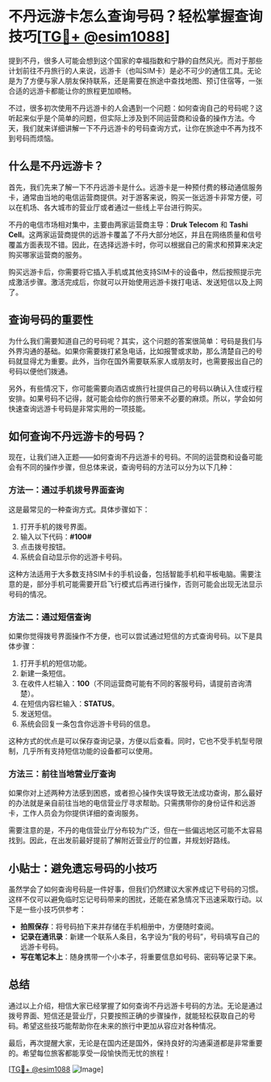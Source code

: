# 不丹远游卡怎么查询号码？轻松掌握查询技巧[[TG💪+ @esim1088](https://t.me/s/esim1088)]

提到不丹，很多人可能会想到这个国家的幸福指数和宁静的自然风光。而对于那些计划前往不丹旅行的人来说，远游卡（也叫SIM卡）是必不可少的通信工具。无论是为了方便与家人朋友保持联系，还是需要在旅途中查找地图、预订住宿等，一张合适的远游卡都能让你的旅程更加顺畅。

不过，很多初次使用不丹远游卡的人会遇到一个问题：如何查询自己的号码呢？这听起来似乎是个简单的问题，但实际上涉及到不同运营商和设备的操作方法。今天，我们就来详细讲解一下不丹远游卡的号码查询方式，让你在旅途中不再为找不到号码而烦恼。

## 什么是不丹远游卡？

首先，我们先来了解一下不丹远游卡是什么。远游卡是一种预付费的移动通信服务卡，通常由当地的电信运营商提供。对于游客来说，购买一张远游卡非常方便，可以在机场、各大城市的营业厅或者通过一些线上平台进行购买。

不丹的电信市场相对集中，主要由两家运营商主导：**Druk Telecom** 和 **Tashi Cell**。这两家运营商提供的远游卡覆盖了不丹大部分地区，并且在网络质量和信号覆盖方面表现不错。因此，在选择远游卡时，你可以根据自己的需求和预算来决定购买哪家运营商的服务。

购买远游卡后，你需要将它插入手机或其他支持SIM卡的设备中，然后按照提示完成激活步骤。激活完成后，你就可以开始使用远游卡拨打电话、发送短信以及上网了。

## 查询号码的重要性

为什么我们需要知道自己的号码呢？其实，这个问题的答案很简单：号码是我们与外界沟通的基础。如果你需要拨打紧急电话，比如报警或求助，那么清楚自己的号码就显得尤为重要。此外，当你在国外需要联系家人或朋友时，也需要报出自己的号码以便他们拨通。

另外，有些情况下，你可能需要向酒店或旅行社提供自己的号码以确认入住或行程安排。如果号码不记得，就可能会给你的旅行带来不必要的麻烦。所以，学会如何快速查询远游卡号码是非常实用的一项技能。

## 如何查询不丹远游卡的号码？

现在，让我们进入正题——如何查询不丹远游卡的号码。不同的运营商和设备可能会有不同的操作步骤，但总体来说，查询号码的方法可以分为以下几种：

### 方法一：通过手机拨号界面查询

这是最常见的一种查询方式。具体步骤如下：

1. 打开手机的拨号界面。
2. 输入以下代码：**#100#**
3. 点击拨号按钮。
4. 系统会自动显示你的远游卡号码。

这种方法适用于大多数支持SIM卡的手机设备，包括智能手机和平板电脑。需要注意的是，部分手机可能需要开启飞行模式后再进行操作，否则可能会出现无法显示号码的情况。

### 方法二：通过短信查询

如果你觉得拨号界面操作不方便，也可以尝试通过短信的方式查询号码。以下是具体步骤：

1. 打开手机的短信功能。
2. 新建一条短信。
3. 在收件人栏输入：**100**（不同运营商可能有不同的客服号码，请提前咨询清楚）。
4. 在短信内容栏输入：**STATUS**。
5. 发送短信。
6. 系统会回复一条包含你远游卡号码的信息。

这种方式的优点是可以保存查询记录，方便以后查看。同时，它也不受手机型号限制，几乎所有支持短信功能的设备都可以使用。

### 方法三：前往当地营业厅查询

如果你对上述两种方法感到困惑，或者担心操作失误导致无法成功查询，那么最好的办法就是亲自前往当地的电信营业厅寻求帮助。只需携带你的身份证件和远游卡，工作人员会为你提供详细的查询服务。

需要注意的是，不丹的电信营业厅分布较为广泛，但在一些偏远地区可能不太容易找到。因此，在出发前最好提前了解附近营业厅的位置，并规划好路线。

## 小贴士：避免遗忘号码的小技巧

虽然学会了如何查询号码是一件好事，但我们仍然建议大家养成记下号码的习惯。这样不仅可以避免临时忘记号码带来的困扰，还能在紧急情况下迅速采取行动。以下是一些小技巧供参考：

- **拍照保存**：将号码拍下来并存储在手机相册中，方便随时查阅。
- **记录在通讯录**：新建一个联系人条目，名字设为“我的号码”，号码填写自己的远游卡号码。
- **写在笔记本上**：随身携带一个小本子，将重要信息如号码、密码等记录下来。

## 总结

通过以上介绍，相信大家已经掌握了如何查询不丹远游卡号码的方法。无论是通过拨号界面、短信还是营业厅，只要按照正确的步骤操作，就能轻松获取自己的号码。希望这些技巧能帮助你在未来的旅行中更加从容应对各种情况。

最后，再次提醒大家，无论是在国内还是国外，保持良好的沟通渠道都是非常重要的。希望每位旅客都能享受一段愉快而无忧的旅程！

[[TG💪+ @esim1088](https://t.me/s/esim1088) ![Image](https://i.postimg.cc/4NQfJmqS/Snipaste-2025-05-13-00-14-12.png)]